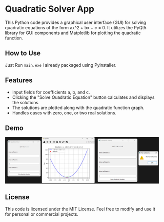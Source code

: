 # Quadratic Solver App
This Python code provides a graphical user interface (GUI) for solving quadratic equations of the form ax^2 + bx + c = 0. It utilizes the PyQt5 library for GUI components and Matplotlib for plotting the quadratic function.

## How to Use

Just Run `main.exe` I already packaged using Pyinstaller.

## Features

- Input fields for coefficients a, b, and c.
- Clicking the "Solve Quadratic Equation" button calculates and displays the solutions.
- The solutions are plotted along with the quadratic function graph.
- Handles cases with zero, one, or two real solutions.

## Demo

![Local Image](img/img.jpg)

## License

This code is licensed under the MIT License. Feel free to modify and use it for personal or commercial projects.
